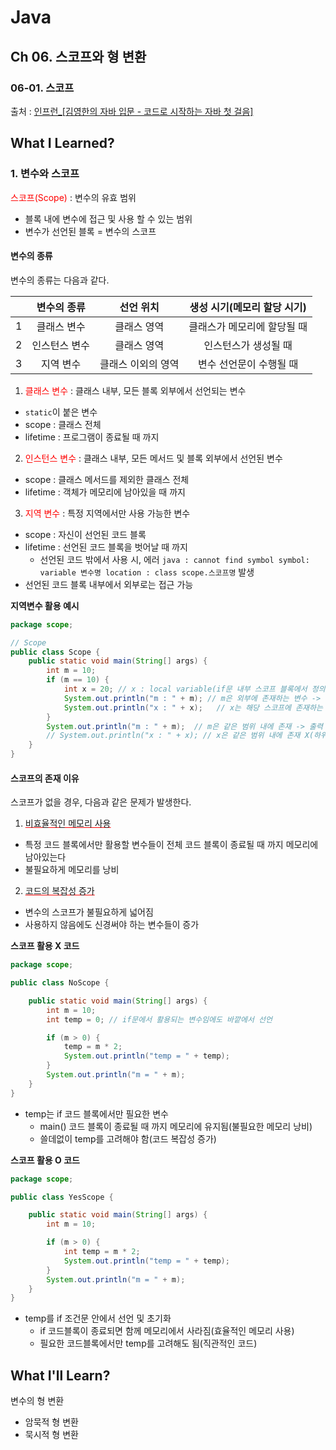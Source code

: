 # Java
## Ch 06. 스코프와 형 변환 
### 06-01. 스코프 
출처 : [인프런_[김영한의 자바 입문 - 코드로 시작하는 자바 첫 걸음]](https://www.inflearn.com/course/lecture?courseSlug=%EA%B9%80%EC%98%81%ED%95%9C%EC%9D%98-%EC%9E%90%EB%B0%94-%EC%9E%85%EB%AC%B8&unitId=194533&tab=curriculum&subtitleLanguage=ko)

## What I Learned?
### 1. 변수와 스코프
<span style="color: red">스코프(Scope)</span> : 변수의 유효 범위
- 블록 내에 변수에 접근 및 사용 할 수 있는 범위
- 변수가 선언된 블록 = 변수의 스코프

#### 변수의 종류
변수의 종류는 다음과 같다.

|      | 변수의 종류   | 선언 위치            | 생성 시기(메모리 할당 시기)                  |
| :---: | :------------: | :------------------: | :-----------------------------------------: |
|  1   | 클래스 변수   | 클래스 영역         | 클래스가 메모리에 할당될 때               |
|  2   | 인스턴스 변수 | 클래스 영역         | 인스턴스가 생성될 때                       |
|  3   | 지역 변수     | 클래스 이외의 영역  | 변수 선언문이 수행될 때                   |

1. <span style="color: red">클래스 변수</span> : 클래스 내부, 모든 블록 외부에서 선언되는 변수
- `static`이 붙은 변수
- scope : 클래스 전체
- lifetime : 프로그램이 종료될 때 까지

2. <span style="color: red">인스턴스 변수</span> : 클래스 내부, 모든 메서드 및 블록 외부에서 선언된 변수
- scope : 클래스 메서드를 제외한 클래스 전체
- lifetime : 객체가 메모리에 남아있을 때 까지

3. <span style="color: red">지역 변수</span> : 특정 지역에서만 사용 가능한 변수
- scope : 자신이 선언된 코드 블록
- lifetime : 선언된 코드 블록을 벗어날 때 까지
    - 선언된 코드 밖에서 사용 시, 에러 `java : cannot find symbol symbol: variable 변수명 location : class scope.스코프명` 발생
- 선언된 코드 블록 내부에서 외부로는 접근 가능

**지역변수 활용 예시**
```java
package scope;

// Scope
public class Scope {
    public static void main(String[] args) {
        int m = 10;
        if (m == 10) {
            int x = 20; // x : local variable(if문 내부 스코프 블록에서 정의된 변수)
            System.out.println("m : " + m); // m은 외부에 존재하는 변수 -> 출력
            System.out.println("x : " + x);   // x는 해당 스코프에 존재하는 변수 -> 출력
        }
        System.out.println("m : " + m);  // m은 같은 범위 내에 존재 -> 출력
        // System.out.println("x : " + x); // x은 같은 범위 내에 존재 X(하위 범위) -> 에러 발생
    }
}
```
#### 스코프의 존재 이유
스코프가 없을 경우, 다음과 같은 문제가 발생한다.
1. <span style="text-decoration: underline; text-decoration-color: red;">비효율적인 메모리 사용</span>
- 특정 코드 블록에서만 활용할 변수들이 전체 코드 블록이 종료될 때 까지 메모리에 남아있는다
- 불필요하게 메모리를 낭비
2. <span style="text-decoration: underline; text-decoration-color: red;">코드의 복잡성 증가</span>
- 변수의 스코프가 불필요하게 넓어짐
- 사용하지 않음에도 신경써야 하는 변수들이 증가

**스코프 활용 X 코드**
```java
package scope;

public class NoScope {

    public static void main(String[] args) {
        int m = 10;
        int temp = 0; // if문에서 활용되는 변수임에도 바깥에서 선언

        if (m > 0) {
            temp = m * 2;
            System.out.println("temp = " + temp);
        }
        System.out.println("m = " + m);
    }
}
```
- temp는 if 코드 블록에서만 필요한 변수
    - main() 코드 블록이 종료될 때 까지 메모리에 유지됨(불필요한 메모리 낭비)
    - 쓸데없이 temp를 고려해야 함(코드 복잡성 증가)

**스코프 활용 O 코드**
```java
package scope;

public class YesScope {

    public static void main(String[] args) {
        int m = 10;

        if (m > 0) {
            int temp = m * 2;
            System.out.println("temp = " + temp);
        }
        System.out.println("m = " + m);
    }
}
```
- temp를 if 조건문 안에서 선언 및 초기화
    - if 코드블록이 종료되면 함께 메모리에서 사라짐(효율적인 메모리 사용)
    - 필요한 코드블록에서만 temp를 고려해도 됨(직관적인 코드)

## What I'll Learn?
변수의 형 변환
- 암묵적 형 변환
- 묵시적 형 변환